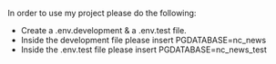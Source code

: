 In order to use my project please do the following:

- Create a .env.development & a .env.test file.
- Inside the development file please insert PGDATABASE=nc_news
- Inside the .env.test file please insert PGDATABASE=nc_news_test
